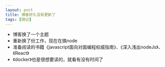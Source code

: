 ```yaml
---
layout: post
title: 博客好久没有更新了
tags: [随记]
---
```



- 博客换了一个主题
- 重新换了份工作，现在在搞node
- 准备阅读的书籍《javascript面向对面编程权威指南》、《深入浅出nodeJs》、《React》
- 《docker》也是很想要读的，就看有没有时间了

